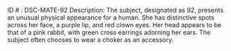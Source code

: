 ID # : DSC-MATE-92
Description: The subject, designated as 92, presents an unusual physical appearance for a human. She has distinctive spots across her face, a purple lip, and red clown eyes. Her head appears to be that of a pink rabbit, with green cross earrings adorning her ears. The subject often chooses to wear a choker as an accessory.